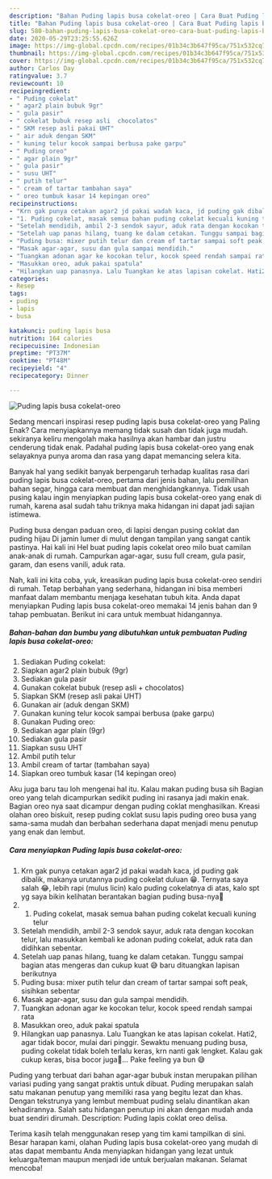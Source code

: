 ```yaml
---
description: "Bahan Puding lapis busa cokelat-oreo | Cara Buat Puding lapis busa cokelat-oreo Yang Lezat Sekali"
title: "Bahan Puding lapis busa cokelat-oreo | Cara Buat Puding lapis busa cokelat-oreo Yang Lezat Sekali"
slug: 580-bahan-puding-lapis-busa-cokelat-oreo-cara-buat-puding-lapis-busa-cokelat-oreo-yang-lezat-sekali
date: 2020-05-29T23:25:55.626Z
image: https://img-global.cpcdn.com/recipes/01b34c3b647f95ca/751x532cq70/puding-lapis-busa-cokelat-oreo-foto-resep-utama.jpg
thumbnail: https://img-global.cpcdn.com/recipes/01b34c3b647f95ca/751x532cq70/puding-lapis-busa-cokelat-oreo-foto-resep-utama.jpg
cover: https://img-global.cpcdn.com/recipes/01b34c3b647f95ca/751x532cq70/puding-lapis-busa-cokelat-oreo-foto-resep-utama.jpg
author: Carlos Day
ratingvalue: 3.7
reviewcount: 10
recipeingredient:
- " Puding cokelat"
- " agar2 plain bubuk 9gr"
- " gula pasir"
- " cokelat bubuk resep asli  chocolatos"
- " SKM resep asli pakai UHT"
- " air aduk dengan SKM"
- " kuning telur kocok sampai berbusa pake garpu"
- " Puding oreo"
- " agar plain 9gr"
- " gula pasir"
- " susu UHT"
- " putih telur"
- " cream of tartar tambahan saya"
- " oreo tumbuk kasar 14 kepingan oreo"
recipeinstructions:
- "Krn gak punya cetakan agar2 jd pakai wadah kaca, jd puding gak dibalik, makanya urutannya puding cokelat duluan 😁. Ternyata saya salah 😂, lebih rapi (mulus licin) kalo puding cokelatnya di atas, kalo spt yg saya bikin kelihatan berantakan bagian puding busa-nya🤣"
- "1. Puding cokelat, masak semua bahan puding cokelat kecuali kuning telur"
- "Setelah mendidih, ambil 2-3 sendok sayur, aduk rata dengan kocokan telur, lalu masukkan kembali ke adonan puding cokelat, aduk rata dan didihkan sebentar."
- "Setelah uap panas hilang, tuang ke dalam cetakan. Tunggu sampai bagian atas mengeras dan cukup kuat 😅 baru dituangkan lapisan berikutnya"
- "Puding busa: mixer putih telur dan cream of tartar sampai soft peak, sisihkan sebentar"
- "Masak agar-agar, susu dan gula sampai mendidih."
- "Tuangkan adonan agar ke kocokan telur, kocok speed rendah sampai rata"
- "Masukkan oreo, aduk pakai spatula"
- "Hilangkan uap panasnya. Lalu Tuangkan ke atas lapisan cokelat. Hati2, agar tidak bocor, mulai dari pinggir. Sewaktu menuang puding busa, puding cokelat tidak boleh terlalu keras, krn nanti gak lengket. Kalau gak cukup keras, bisa bocor juga🤣... Pake feeling ya bun 😅"
categories:
- Resep
tags:
- puding
- lapis
- busa

katakunci: puding lapis busa 
nutrition: 164 calories
recipecuisine: Indonesian
preptime: "PT37M"
cooktime: "PT48M"
recipeyield: "4"
recipecategory: Dinner

---
```



![Puding lapis busa cokelat-oreo](https://img-global.cpcdn.com/recipes/01b34c3b647f95ca/751x532cq70/puding-lapis-busa-cokelat-oreo-foto-resep-utama.jpg)

Sedang mencari inspirasi resep puding lapis busa cokelat-oreo yang Paling Enak? Cara menyiapkannya memang tidak susah dan tidak juga mudah. sekiranya keliru mengolah maka hasilnya akan hambar dan justru cenderung tidak enak. Padahal puding lapis busa cokelat-oreo yang enak selayaknya punya aroma dan rasa yang dapat memancing selera kita.

Banyak hal yang sedikit banyak berpengaruh terhadap kualitas rasa dari puding lapis busa cokelat-oreo, pertama dari jenis bahan, lalu pemilihan bahan segar, hingga cara membuat dan menghidangkannya. Tidak usah pusing kalau ingin menyiapkan puding lapis busa cokelat-oreo yang enak di rumah, karena asal sudah tahu triknya maka hidangan ini dapat jadi sajian istimewa.

Puding busa dengan paduan oreo, di lapisi dengan pusing coklat dan puding hijau Di jamin lumer di mulut dengan tampilan yang sangat cantik pastinya. Hai kali ini Hel buat puding lapis cokelat oreo milo buat camilan anak-anak di rumah. Campurkan agar-agar, susu full cream, gula pasir, garam, dan esens vanili, aduk rata.


Nah, kali ini kita coba, yuk, kreasikan puding lapis busa cokelat-oreo sendiri di rumah. Tetap berbahan yang sederhana, hidangan ini bisa memberi manfaat dalam membantu menjaga kesehatan tubuh kita. Anda dapat menyiapkan Puding lapis busa cokelat-oreo memakai 14 jenis bahan dan 9 tahap pembuatan. Berikut ini cara untuk membuat hidangannya.

<!--inarticleads1-->

##### Bahan-bahan dan bumbu yang dibutuhkan untuk pembuatan Puding lapis busa cokelat-oreo:

1. Sediakan  Puding cokelat:
1. Siapkan  agar2 plain bubuk (9gr)
1. Sediakan  gula pasir
1. Gunakan  cokelat bubuk (resep asli + chocolatos)
1. Siapkan  SKM (resep asli pakai UHT)
1. Gunakan  air (aduk dengan SKM)
1. Gunakan  kuning telur kocok sampai berbusa (pake garpu)
1. Gunakan  Puding oreo:
1. Sediakan  agar plain (9gr)
1. Sediakan  gula pasir
1. Siapkan  susu UHT
1. Ambil  putih telur
1. Ambil  cream of tartar (tambahan saya)
1. Siapkan  oreo tumbuk kasar (14 kepingan oreo)


Aku juga baru tau loh mengenai hal itu. Kalau makan puding busa sih Bagian oreo yang telah dicampurkan sedikit puding ini rasanya jadi makin enak. Bagian oreo nya saat dicampur dengan puding coklat menghasilkan. Kreasi olahan oreo biskuit, resep puding coklat susu lapis puding oreo busa yang sama-sama mudah dan berbahan sederhana dapat menjadi menu penutup yang enak dan lembut. 

<!--inarticleads2-->

##### Cara menyiapkan Puding lapis busa cokelat-oreo:

1. Krn gak punya cetakan agar2 jd pakai wadah kaca, jd puding gak dibalik, makanya urutannya puding cokelat duluan 😁. Ternyata saya salah 😂, lebih rapi (mulus licin) kalo puding cokelatnya di atas, kalo spt yg saya bikin kelihatan berantakan bagian puding busa-nya🤣
1. 1. Puding cokelat, masak semua bahan puding cokelat kecuali kuning telur
1. Setelah mendidih, ambil 2-3 sendok sayur, aduk rata dengan kocokan telur, lalu masukkan kembali ke adonan puding cokelat, aduk rata dan didihkan sebentar.
1. Setelah uap panas hilang, tuang ke dalam cetakan. Tunggu sampai bagian atas mengeras dan cukup kuat 😅 baru dituangkan lapisan berikutnya
1. Puding busa: mixer putih telur dan cream of tartar sampai soft peak, sisihkan sebentar
1. Masak agar-agar, susu dan gula sampai mendidih.
1. Tuangkan adonan agar ke kocokan telur, kocok speed rendah sampai rata
1. Masukkan oreo, aduk pakai spatula
1. Hilangkan uap panasnya. Lalu Tuangkan ke atas lapisan cokelat. Hati2, agar tidak bocor, mulai dari pinggir. Sewaktu menuang puding busa, puding cokelat tidak boleh terlalu keras, krn nanti gak lengket. Kalau gak cukup keras, bisa bocor juga🤣... Pake feeling ya bun 😅


Puding yang terbuat dari bahan agar-agar bubuk instan merupakan pilihan variasi puding yang sangat praktis untuk dibuat. Puding merupakan salah satu makanan penutup yang memiliki rasa yang begitu lezat dan khas. Dengan tekstrunya yang lembut membuat puding selalu dinantikan akan kehadirannya. Salah satu hidangan penutup ini akan dengan mudah anda buat sendiri dirumah. Description: Puding lapis coklat oreo delisa. 

Terima kasih telah menggunakan resep yang tim kami tampilkan di sini. Besar harapan kami, olahan Puding lapis busa cokelat-oreo yang mudah di atas dapat membantu Anda menyiapkan hidangan yang lezat untuk keluarga/teman maupun menjadi ide untuk berjualan makanan. Selamat mencoba!
